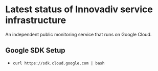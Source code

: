 # Latest status of Innovadiv service infrastructure
An independent public monitoring service that runs on Google Cloud.

## Google SDK Setup
- `curl https://sdk.cloud.google.com | bash`

